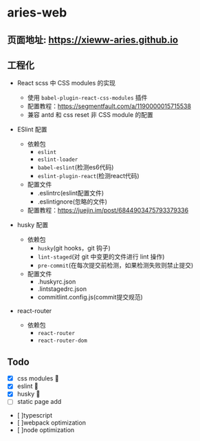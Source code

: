 # aries-web

## 页面地址: https://xieww-aries.github.io

## 工程化
+ React scss 中 CSS modules 的实现
  - 使用 `babel-plugin-react-css-modules` 插件
  - 配置教程：https://segmentfault.com/a/1190000015715538
  - 兼容 antd 和 css reset 非 CSS module 的配置

+ ESlint 配置
  - 依赖包
      - `eslint`
      - `eslint-loader`
      - `babel-eslint`(检测es6代码)
      - `eslint-plugin-react`(检测react代码)
  - 配置文件
      - .eslintrc(eslint配置文件)
      - .eslintignore(忽略的文件)
  - 配置教程：https://juejin.im/post/6844903475793379336

+ husky 配置
  - 依赖包
      - `husky`(git hooks，git 钩子)
      - `lint-staged`(对 git 中变更的文件进行 lint 操作)
      - `pre-commit`(在每次提交前检测，如果检测失败则禁止提交)
  - 配置文件
      - .huskyrc.json
      - .lintstagedrc.json
      - commitlint.config.js(commit提交规范)

+ react-router
  - 依赖包
    - `react-router`
    - `react-router-dom`

## Todo
  - [x] css modules            🐶
  - [x] eslint                 🐶
  - [x] husky                  🐶
  - [ ] static page add
  - [ ]typescript
  - [ ]webpack optimization
  - [ ]node optimization
